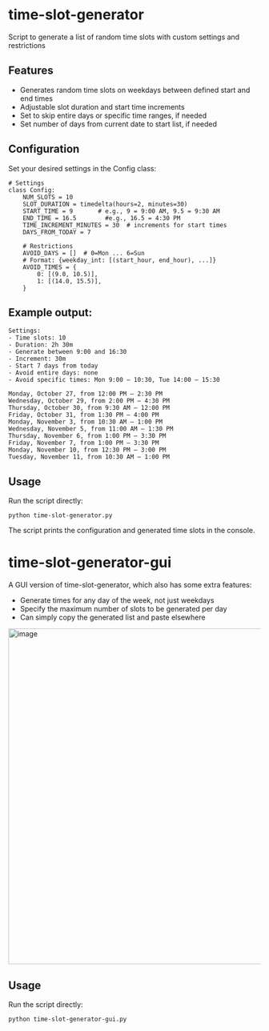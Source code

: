 # time-slot-generator
Script to generate a list of random time slots with custom settings and restrictions

## Features
- Generates random time slots on weekdays between defined start and end times
- Adjustable slot duration and start time increments
- Set to skip entire days or specific time ranges, if needed
- Set number of days from current date to start list, if needed

## Configuration
Set your desired settings in the Config class:
```
# Settings
class Config:
    NUM_SLOTS = 10
    SLOT_DURATION = timedelta(hours=2, minutes=30)
    START_TIME = 9       # e.g., 9 = 9:00 AM, 9.5 = 9:30 AM
    END_TIME = 16.5        #e.g., 16.5 = 4:30 PM
    TIME_INCREMENT_MINUTES = 30  # increments for start times
    DAYS_FROM_TODAY = 7

    # Restrictions
    AVOID_DAYS = []  # 0=Mon ... 6=Sun
    # Format: {weekday_int: [(start_hour, end_hour), ...]}
    AVOID_TIMES = {
        0: [(9.0, 10.5)],
        1: [(14.0, 15.5)],
    }
```
## Example output:
```
Settings:
- Time slots: 10
- Duration: 2h 30m
- Generate between 9:00 and 16:30
- Increment: 30m
- Start 7 days from today
- Avoid entire days: none
- Avoid specific times: Mon 9:00 – 10:30, Tue 14:00 – 15:30

Monday, October 27, from 12:00 PM – 2:30 PM   
Wednesday, October 29, from 2:00 PM – 4:30 PM 
Thursday, October 30, from 9:30 AM – 12:00 PM 
Friday, October 31, from 1:30 PM – 4:00 PM    
Monday, November 3, from 10:30 AM – 1:00 PM   
Wednesday, November 5, from 11:00 AM – 1:30 PM
Thursday, November 6, from 1:00 PM – 3:30 PM  
Friday, November 7, from 1:00 PM – 3:30 PM    
Monday, November 10, from 12:30 PM – 3:00 PM  
Tuesday, November 11, from 10:30 AM – 1:00 PM
```
## Usage
Run the script directly:
```
python time-slot-generator.py
```
The script prints the configuration and generated time slots in the console.

# time-slot-generator-gui
A GUI version of time-slot-generator, which also has some extra features: 
- Generate times for any day of the week, not just weekdays
- Specify the maximum number of slots to be generated per day
- Can simply copy the generated list and paste elsewhere

<img width="715" height="671" alt="image" src="https://github.com/user-attachments/assets/a0cb486f-cec1-4cb5-afc0-cd8358a13588" />

## Usage
Run the script directly:
```
python time-slot-generator-gui.py
```
